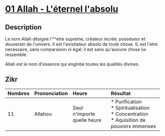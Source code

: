 # [01 Allah - L'éternel l'absolu](../readme.md)

## Description

Le nom Allah désigne l'^^etre suprème, créateur incréé, posséseur et douverain de l'univers. Il est l'existiateur absolu de toute chose. IL est l'etre necessaire, sans comparaison ni égal: il est sans qu'aucune chose lui ressemble.

Allah est le nom d'essence qui englobe toutes les qualités divines.

## Zikr

| Nombres | Prononciation | Heure | Résultat |
| :-- | :-- | :-- | :-- |
| 11 | Allahou | Seul n'importe quelle heure | * Purification <br> * Spiritualisation <br> * Concentration <br> * Aquisition de pouvoirs immenses |